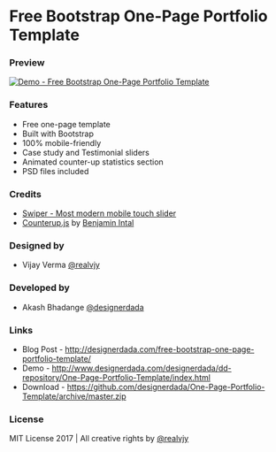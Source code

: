 # Free Bootstrap One-Page Portfolio Template

### Preview
[![Demo - Free Bootstrap One-Page Portfolio Template](https://halvenz.com/assets/halivenzlogo.png)](https://halvenz.com/)

### Features

* Free one-page template
* Built with Bootstrap
* 100% mobile-friendly
* Case study and Testimonial sliders
* Animated counter-up statistics section
* PSD files included


### Credits

 * [Swiper - Most modern mobile touch slider](http://idangero.us/swiper)
 * [Counterup.js](https://github.com/bfintal/Counter-Up) by [Benjamin Intal](https://github.com/bfintal)


### Designed by

 * Vijay Verma [@realvjy](https://dribbble.com/realvjy)

### Developed by

 * Akash Bhadange [@designerdada](https://dribbble.com/designerdada)

### Links
 * Blog Post - http://designerdada.com/free-bootstrap-one-page-portfolio-template/
 * Demo - http://www.designerdada.com/designerdada/dd-repository/One-Page-Portfolio-Template/index.html
 * Download - https://github.com/designerdada/One-Page-Portfolio-Template/archive/master.zip

### License
MIT License 2017 | All creative rights by [@realvjy](https://github.com/realvjy)
